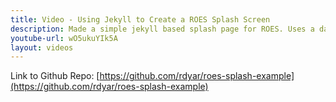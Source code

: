 ```yaml
---
title: Video - Using Jekyll to Create a ROES Splash Screen
description: Made a simple jekyll based splash page for ROES. Uses a data file to create the product list.
youtube-url: wO5ukuYIk5A
layout: videos
---
```


Link to Github Repo: [https://github.com/rdyar/roes-splash-example](https://github.com/rdyar/roes-splash-example)
